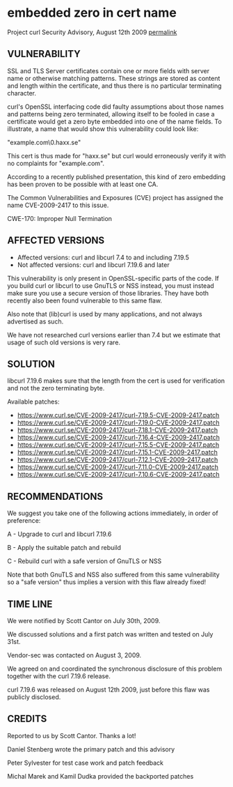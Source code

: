 embedded zero in cert name
==================================

Project curl Security Advisory, August 12th 2009
[permalink](https://www.curl.se/docs/CVE-2009-2417.html)

VULNERABILITY
-------------

SSL and TLS Server certificates contain one or more fields with server name
or otherwise matching patterns. These strings are stored as content and
length within the certificate, and thus there is no particular terminating
character.

curl's OpenSSL interfacing code did faulty assumptions about those names and
patterns being zero terminated, allowing itself to be fooled in case a
certificate would get a zero byte embedded into one of the name fields. To
illustrate, a name that would show this vulnerability could look like:

  "example.com\0.haxx.se"

This cert is thus made for "haxx.se" but curl would erroneously verify it
with no complaints for "example.com".

According to a recently published presentation, this kind of zero embedding
has been proven to be possible with at least one CA.

The Common Vulnerabilities and Exposures (CVE) project has assigned the name
CVE-2009-2417 to this issue.

CWE-170: Improper Null Termination

AFFECTED VERSIONS
-----------------

- Affected versions: curl and libcurl 7.4 to and including 7.19.5
- Not affected versions: curl and libcurl 7.19.6 and later

This vulnerability is only present in OpenSSL-specific parts of the code.
If you build curl or libcurl to use GnuTLS or NSS instead, you must instead
make sure you use a secure version of those libraries. They have both
recently also been found vulnerable to this same flaw.

Also note that (lib)curl is used by many applications, and not always
advertised as such.

We have not researched curl versions earlier than 7.4 but we estimate that
usage of such old versions is very rare.

SOLUTION
--------

libcurl 7.19.6 makes sure that the length from the cert is used for
verification and not the zero terminating byte.

Available patches:

- https://www.curl.se/CVE-2009-2417/curl-7.19.5-CVE-2009-2417.patch
- https://www.curl.se/CVE-2009-2417/curl-7.19.0-CVE-2009-2417.patch
- https://www.curl.se/CVE-2009-2417/curl-7.18.1-CVE-2009-2417.patch
- https://www.curl.se/CVE-2009-2417/curl-7.16.4-CVE-2009-2417.patch
- https://www.curl.se/CVE-2009-2417/curl-7.15.5-CVE-2009-2417.patch
- https://www.curl.se/CVE-2009-2417/curl-7.15.1-CVE-2009-2417.patch
- https://www.curl.se/CVE-2009-2417/curl-7.12.1-CVE-2009-2417.patch
- https://www.curl.se/CVE-2009-2417/curl-7.11.0-CVE-2009-2417.patch
- https://www.curl.se/CVE-2009-2417/curl-7.10.6-CVE-2009-2417.patch

RECOMMENDATIONS
---------------

We suggest you take one of the following actions immediately, in order of
preference:

 A - Upgrade to curl and libcurl 7.19.6

 B - Apply the suitable patch and rebuild

 C - Rebuild curl with a safe version of GnuTLS or NSS

Note that both GnuTLS and NSS also suffered from this same vulnerability so a
"safe version" thus implies a version with this flaw already fixed!

TIME LINE
---------

We were notified by Scott Cantor on July 30th, 2009.

We discussed solutions and a first patch was written and tested on July
31st.

Vendor-sec was contacted on August 3, 2009.

We agreed on and coordinated the synchronous disclosure of this problem
together with the curl 7.19.6 release.

curl 7.19.6 was released on August 12th 2009, just before this flaw was
publicly disclosed.

CREDITS
-------

Reported to us by Scott Cantor. Thanks a lot!

Daniel Stenberg wrote the primary patch and this advisory

Peter Sylvester for test case work and patch feedback

Michal Marek and Kamil Dudka provided the backported patches
